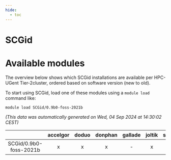 ```yaml
---
hide:
  - toc
---
```


SCGid
=====

# Available modules


The overview below shows which SCGid installations are available per HPC-UGent Tier-2cluster, ordered based on software version (new to old).

To start using SCGid, load one of these modules using a `module load` command like:

```shell
module load SCGid/0.9b0-foss-2021b
```

*(This data was automatically generated on Wed, 04 Sep 2024 at 14:30:02 CEST)*  

| |accelgor|doduo|donphan|gallade|joltik|shinx|skitty|
| :---: | :---: | :---: | :---: | :---: | :---: | :---: | :---: |
|SCGid/0.9b0-foss-2021b|x|x|x|-|x|-|x|

